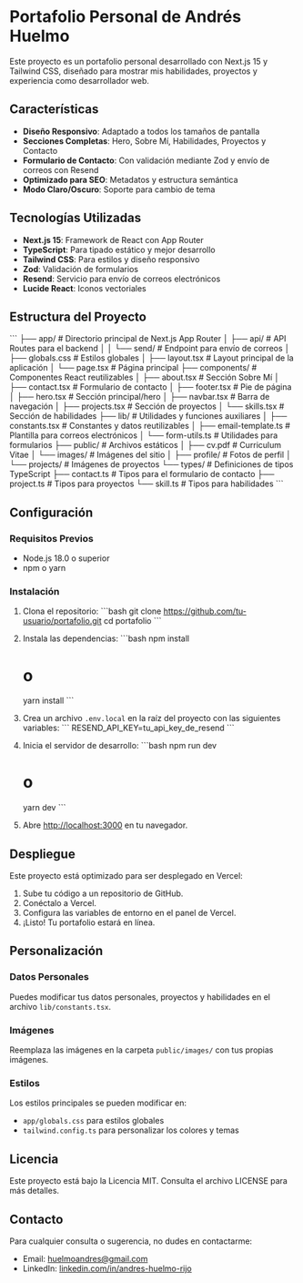 # Portafolio Personal de Andrés Huelmo

Este proyecto es un portafolio personal desarrollado con Next.js 15 y Tailwind CSS, diseñado para mostrar mis habilidades, proyectos y experiencia como desarrollador web.

## Características

- **Diseño Responsivo**: Adaptado a todos los tamaños de pantalla
- **Secciones Completas**: Hero, Sobre Mí, Habilidades, Proyectos y Contacto
- **Formulario de Contacto**: Con validación mediante Zod y envío de correos con Resend
- **Optimizado para SEO**: Metadatos y estructura semántica
- **Modo Claro/Oscuro**: Soporte para cambio de tema

## Tecnologías Utilizadas

- **Next.js 15**: Framework de React con App Router
- **TypeScript**: Para tipado estático y mejor desarrollo
- **Tailwind CSS**: Para estilos y diseño responsivo
- **Zod**: Validación de formularios
- **Resend**: Servicio para envío de correos electrónicos
- **Lucide React**: Iconos vectoriales

## Estructura del Proyecto

\`\`\`
├── app/                  # Directorio principal de Next.js App Router
│   ├── api/              # API Routes para el backend
│   │   └── send/         # Endpoint para envío de correos
│   ├── globals.css       # Estilos globales
│   ├── layout.tsx        # Layout principal de la aplicación
│   └── page.tsx          # Página principal
├── components/           # Componentes React reutilizables
│   ├── about.tsx         # Sección Sobre Mí
│   ├── contact.tsx       # Formulario de contacto
│   ├── footer.tsx        # Pie de página
│   ├── hero.tsx          # Sección principal/hero
│   ├── navbar.tsx        # Barra de navegación
│   ├── projects.tsx      # Sección de proyectos
│   └── skills.tsx        # Sección de habilidades
├── lib/                  # Utilidades y funciones auxiliares
│   ├── constants.tsx      # Constantes y datos reutilizables
│   ├── email-template.ts # Plantilla para correos electrónicos
│   └── form-utils.ts     # Utilidades para formularios
├── public/               # Archivos estáticos
│   ├── cv.pdf            # Curriculum Vitae
│   └── images/           # Imágenes del sitio
│       ├── profile/      # Fotos de perfil
│       └── projects/     # Imágenes de proyectos
└── types/                # Definiciones de tipos TypeScript
    ├── contact.ts        # Tipos para el formulario de contacto
    ├── project.ts        # Tipos para proyectos
    └── skill.ts          # Tipos para habilidades
\`\`\`

## Configuración

### Requisitos Previos

- Node.js 18.0 o superior
- npm o yarn

### Instalación

1. Clona el repositorio:
   \`\`\`bash
   git clone https://github.com/tu-usuario/portafolio.git
   cd portafolio
   \`\`\`

2. Instala las dependencias:
   \`\`\`bash
   npm install
   # o
   yarn install
   \`\`\`

3. Crea un archivo `.env.local` en la raíz del proyecto con las siguientes variables:
   \`\`\`
   RESEND_API_KEY=tu_api_key_de_resend
   \`\`\`

4. Inicia el servidor de desarrollo:
   \`\`\`bash
   npm run dev
   # o
   yarn dev
   \`\`\`

5. Abre [http://localhost:3000](http://localhost:3000) en tu navegador.

## Despliegue

Este proyecto está optimizado para ser desplegado en Vercel:

1. Sube tu código a un repositorio de GitHub.
2. Conéctalo a Vercel.
3. Configura las variables de entorno en el panel de Vercel.
4. ¡Listo! Tu portafolio estará en línea.

## Personalización

### Datos Personales

Puedes modificar tus datos personales, proyectos y habilidades en el archivo `lib/constants.tsx`.

### Imágenes

Reemplaza las imágenes en la carpeta `public/images/` con tus propias imágenes.

### Estilos

Los estilos principales se pueden modificar en:
- `app/globals.css` para estilos globales
- `tailwind.config.ts` para personalizar los colores y temas

## Licencia

Este proyecto está bajo la Licencia MIT. Consulta el archivo LICENSE para más detalles.

## Contacto

Para cualquier consulta o sugerencia, no dudes en contactarme:

- Email: huelmoandres@gmail.com
- LinkedIn: [linkedin.com/in/andres-huelmo-rijo](https://linkedin.com/in/andres-huelmo-rijo)
